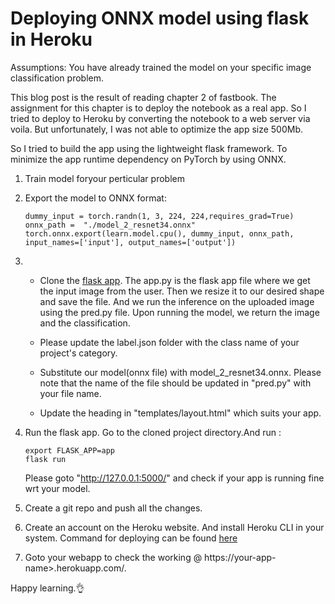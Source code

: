 
# Deploying ONNX model using flask in Heroku
Assumptions: You have already trained the model on your specific image classification problem.

This blog post is the result of reading chapter 2 of fastbook. The assignment for this chapter is to deploy the notebook as a real app. So I tried to deploy to Heroku by converting the notebook to a web server via voila. But unfortunately, I was not able to optimize the app size 500Mb. 

So I tried to build the app using the lightweight flask framework. To minimize the app runtime dependency on PyTorch by using ONNX. 

  1.    Train model foryour perticular problem
  2.    Export the model to ONNX format:
         ```
         dummy_input = torch.randn(1, 3, 224, 224,requires_grad=True)
         onnx_path =  "./model_2_resnet34.onnx"
         torch.onnx.export(learn.model.cpu(), dummy_input, onnx_path, input_names=['input'], output_names=['output'])
         ```
   
   3.    - Clone the [flask app](https://github.com/tripathysagar/imageUploader.git). The app.py is the flask app file where we get the input image from the user. Then we resize it to our desired shape and save the file. And we run the inference on the uploaded image using the pred.py file. Upon running the model, we return the image and the classification.

         - Please update the label.json folder with the class name of your project's category.
         - Substitute our model(onnx file) with model_2_resnet34.onnx. Please note that the name of the file should be updated in "pred.py" with your file name.
         - Update the heading in "templates/layout.html" which suits your app.
   
   4.    Run the flask app. Go to the cloned project directory.And run :
          ```
          export FLASK_APP=app
          flask run
          ```
          Please goto "http://127.0.0.1:5000/" and check if your app is running fine wrt your model.
   
   5.    Create a git repo and push all the changes.
   
   6.    Create an account on the Heroku website. And install Heroku CLI in your system. Command for deploying can be found [here](https://devcenter.heroku.com/articles/github-integration)
   
   7.    Goto your webapp to check the working @ https://your-app-name>.herokuapp.com/.

Happy learning.👌
